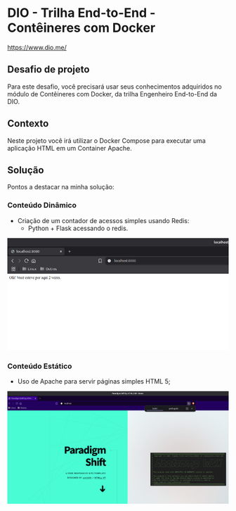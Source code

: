 # DIO - Trilha End-to-End - Contêineres com Docker

<https://www.dio.me/>

## Desafio de projeto

Para este desafio, você precisará usar seus conhecimentos adquiridos no módulo de Contêineres com Docker, da trilha
Engenheiro End-to-End da DIO.

## Contexto

Neste projeto você irá utilizar o Docker Compose para executar uma aplicação HTML em um Container Apache.

## Solução

Pontos a destacar na minha solução:

### Conteúdo Dinâmico

- Criação de um contador de acessos simples usando Redis:
  - Python + Flask acessando o redis.

![Dinâmico](Dinamico.png)

### Conteúdo Estático

- Uso de Apache para servir páginas simples HTML 5;

![Estático](Estatico.png)

